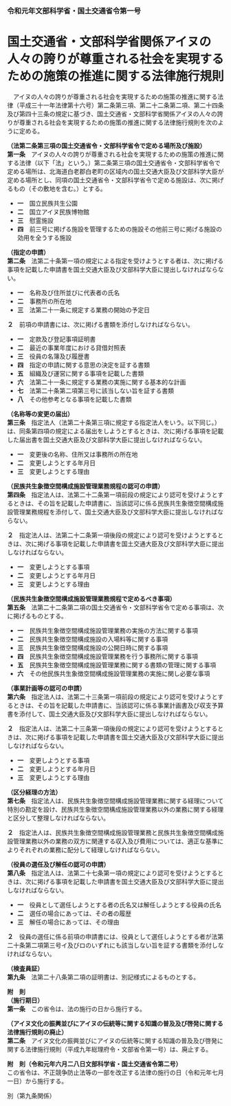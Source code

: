 ### 令和元年文部科学省・国土交通省令第一号  
# 国土交通省・文部科学省関係アイヌの人々の誇りが尊重される社会を実現するための施策の推進に関する法律施行規則  
　アイヌの人々の誇りが尊重される社会を実現するための施策の推進に関する法律（平成三十一年法律第十六号）第二条第三項、第二十二条第二項、第二十四条及び第四十三条の規定に基づき、国土交通省・文部科学省関係アイヌの人々の誇りが尊重される社会を実現するための施策の推進に関する法律施行規則を次のように定める。  
  
**（法第二条第三項の国土交通省令・文部科学省令で定める場所及び施設）**  
**第一条**　アイヌの人々の誇りが尊重される社会を実現するための施策の推進に関する法律（以下「法」という。）第二条第三項の国土交通省令・文部科学省令で定める場所は、北海道白老郡白老町の区域内の国土交通大臣及び文部科学大臣が定める場所とし、同項の国土交通省令・文部科学省令で定める施設は、次に掲げるもの（その敷地を含む。）とする。  
* **一**　国立民族共生公園  
* **二**　国立アイヌ民族博物館  
* **三**　慰霊施設  
* **四**　前三号に掲げる施設を管理するための施設その他前三号に掲げる施設の効用を全うする施設  
  
**（指定の申請）**  
**第二条**　法第二十条第一項の規定による指定を受けようとする者は、次に掲げる事項を記載した申請書を国土交通大臣及び文部科学大臣に提出しなければならない。  
* **一**　名称及び住所並びに代表者の氏名  
* **二**　事務所の所在地  
* **三**　法第二十一条に規定する業務の開始の予定日  
  
**２**　前項の申請書には、次に掲げる書類を添付しなければならない。  
* **一**　定款及び登記事項証明書  
* **二**　最近の事業年度における貸借対照表  
* **三**　役員の名簿及び履歴書  
* **四**　指定の申請に関する意思の決定を証する書類  
* **五**　組織及び運営に関する事項を記載した書類  
* **六**　法第二十一条に規定する業務の実施に関する基本的な計画  
* **七**　法第二十条第二項第三号に該当しない旨を証する書類  
* **八**　その他参考となる事項を記載した書類  
  
**（名称等の変更の届出）**  
**第三条**　指定法人（法第二十条第三項に規定する指定法人をいう。以下同じ。）は、同条第四項の規定による届出をしようとするときは、次に掲げる事項を記載した届出書を国土交通大臣及び文部科学大臣に提出しなければならない。  
* **一**　変更後の名称、住所又は事務所の所在地  
* **二**　変更しようとする年月日  
* **三**　変更しようとする理由  
  
**（民族共生象徴空間構成施設管理業務規程の認可の申請）**  
**第四条**　指定法人は、法第二十二条第一項前段の規定により認可を受けようとするときは、その旨を記載した申請書に、当該認可に係る民族共生象徴空間構成施設管理業務規程を添付して、国土交通大臣及び文部科学大臣に提出しなければならない。  
  
**２**　指定法人は、法第二十二条第一項後段の規定により認可を受けようとするときは、次に掲げる事項を記載した申請書を国土交通大臣及び文部科学大臣に提出しなければならない。  
* **一**　変更しようとする事項  
* **二**　変更しようとする年月日  
* **三**　変更しようとする理由  
  
**（民族共生象徴空間構成施設管理業務規程で定めるべき事項）**  
**第五条**　法第二十二条第二項の国土交通省令・文部科学省令で定める事項は、次に掲げるものとする。  
* **一**　民族共生象徴空間構成施設管理業務の実施の方法に関する事項  
* **二**　民族共生象徴空間構成施設の入場料等に関する事項  
* **三**　民族共生象徴空間構成施設の公開日時に関する事項  
* **四**　民族共生象徴空間構成施設管理業務を行う事務所に関する事項  
* **五**　民族共生象徴空間構成施設管理業務に関する書類の管理に関する事項  
* **六**　その他民族共生象徴空間構成施設管理業務の実施に関し必要な事項  
  
**（事業計画等の認可の申請）**  
**第六条**　指定法人は、法第二十三条第一項前段の規定により認可を受けようとするときは、その旨を記載した申請書に、当該認可に係る事業計画書及び収支予算書を添付して、国土交通大臣及び文部科学大臣に提出しなければならない。  
  
**２**　指定法人は、法第二十三条第一項後段の規定により認可を受けようとするときは、次に掲げる事項を記載した申請書を国土交通大臣及び文部科学大臣に提出しなければならない。  
* **一**　変更しようとする事項  
* **二**　変更しようとする年月日  
* **三**　変更しようとする理由  
  
**（区分経理の方法）**  
**第七条**　指定法人は、民族共生象徴空間構成施設管理業務に関する経理について特別の勘定を設け、民族共生象徴空間構成施設管理業務以外の業務に関する経理と区分して整理しなければならない。  
  
**２**　指定法人は、民族共生象徴空間構成施設管理業務と民族共生象徴空間構成施設管理業務以外の業務の双方に関連する収入及び費用については、適正な基準によりそれぞれの業務に配分して経理しなければならない。  
  
**（役員の選任及び解任の認可の申請）**  
**第八条**　指定法人は、法第二十七条第一項の規定により認可を受けようとするときは、次に掲げる事項を記載した申請書を国土交通大臣及び文部科学大臣に提出しなければならない。  
* **一**　役員として選任しようとする者の氏名又は解任しようとする役員の氏名  
* **二**　選任の場合にあっては、その者の履歴  
* **三**　解任の場合にあっては、その理由  
  
**２**　役員の選任に係る前項の申請書には、役員として選任しようとする者が法第二十条第二項第三号イ及びロのいずれにも該当しない旨を証する書類を添付しなければならない。  
  
**（検査員証）**  
**第九条**　法第二十八条第二項の証明書は、別記様式によるものとする。  
  
**附　則**  
**（施行期日）**  
**第一条**　この省令は、法の施行の日から施行する。  
  
**（アイヌ文化の振興並びにアイヌの伝統等に関する知識の普及及び啓発に関する法律施行規則の廃止）**  
**第二条**　アイヌ文化の振興並びにアイヌの伝統等に関する知識の普及及び啓発に関する法律施行規則（平成九年総理府令・文部省令第一号）は、廃止する。  
  
**附　則（令和元年六月二八日文部科学省・国土交通省令第二号）**  
この省令は、不正競争防止法等の一部を改正する法律の施行の日（令和元年七月一日）から施行する。  
  
別（第九条関係）  

          
        